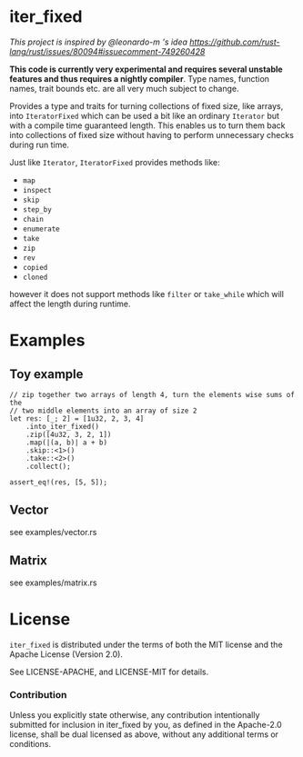 # iter_fixed

*This project is inspired by @leonardo-m 's idea https://github.com/rust-lang/rust/issues/80094#issuecomment-749260428*

**This code is currently very experimental and requires several unstable
features and thus requires a nightly compiler**. Type names, function names,
trait bounds etc. are all very much subject to change.

Provides a type and traits for turning collections of fixed size, like arrays,
into `IteratorFixed` which can be used a bit like an ordinary `Iterator` but
with a compile time guaranteed length. This enables us to turn them back into
collections of fixed size without having to perform unnecessary checks during
run time.

Just like `Iterator`, `IteratorFixed` provides methods like:

* `map`
* `inspect`
* `skip`
* `step_by`
* `chain`
* `enumerate`
* `take`
* `zip`
* `rev`
* `copied`
* `cloned`

however it does not support methods like `filter` or `take_while` which will affect the length during runtime.

# Examples

## Toy example

```
// zip together two arrays of length 4, turn the elements wise sums of the
// two middle elements into an array of size 2
let res: [_; 2] = [1u32, 2, 3, 4]
    .into_iter_fixed()
    .zip([4u32, 3, 2, 1])
    .map(|(a, b)| a + b)
    .skip::<1>()
    .take::<2>()
    .collect();

assert_eq!(res, [5, 5]);
```

## Vector
see examples/vector.rs

## Matrix

see examples/matrix.rs

# License
`iter_fixed` is distributed under the terms of both the MIT license and
the Apache License (Version 2.0).

See LICENSE-APACHE, and LICENSE-MIT for details.

### Contribution
Unless you explicitly state otherwise, any contribution intentionally submitted for inclusion in iter_fixed by you, as defined in the Apache-2.0 license, shall be dual licensed as above, without any additional terms or conditions.
